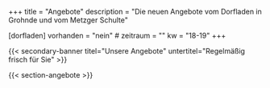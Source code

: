 +++
title       = "Angebote"
description = "Die neuen Angebote vom Dorfladen in Grohnde und vom Metzger Schulte"

[dorfladen]
    vorhanden  = "nein"
    # zeitraum   = ""
    kw         = "18-19"
+++

{{< secondary-banner titel="Unsere Angebote" untertitel="Regelmäßig frisch für Sie" >}}

{{< section-angebote >}}
